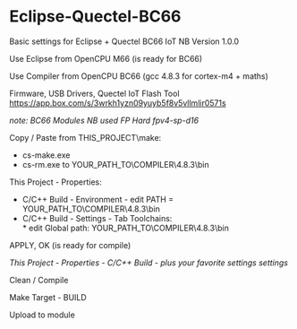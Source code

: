 # Eclipse-Quectel-BC66
Basic settings for Eclipse + Quectel BC66 IoT NB
Version 1.0.0


Use Eclipse from OpenCPU M66 (is ready for BC66)

Use Compiler from OpenCPU BC66 (gcc 4.8.3 for cortex-m4 + maths)

Firmware, USB Drivers, Quectel IoT Flash Tool https://app.box.com/s/3wrkh1yzn09yuyb5f8v5vllmlir0571s

*note: BC66 Modules NB used FP Hard fpv4-sp-d16*

Copy / Paste from THIS_PROJECT\make: 
* cs-make.exe
* cs-rm.exe
to YOUR_PATH_TO\COMPILER\4.8.3\bin
        
This Project - Properties:
* C/C++ Build - Environment - edit PATH = YOUR_PATH_TO\COMPILER\4.8.3\bin 
* C/C++ Build - Settings - Tab Toolchains:   
        * edit Global path: YOUR_PATH_TO\COMPILER\4.8.3\bin   
    
APPLY, OK  (is ready for compile)     
    
*This Project - Properties - C/C++ Build - plus your favorite settings settings*
   
    
Clean / Compile  

Make Target - BUILD

Upload to module
